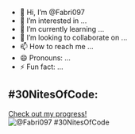 - 👋 Hi, I’m @Fabri097
- 👀 I’m interested in ...
- 🌱 I’m currently learning ...
- 💞️ I’m looking to collaborate on ...
- 📫 How to reach me ...
- 😄 Pronouns: ...
- ⚡ Fun fact: ...
## #30NitesOfCode:
  [Check out my progress!](https://www.codedex.io/@Fabri097/30-nites-of-code)  
  ![@Fabri097 #30NitesOfCode](https://www.codedex.io/api/petStatus?user=Fabri097)
<!---
Fabri097/Fabri097 is a ✨ special ✨ repository because its `README.md` (this file) appears on your GitHub profile.
You can click the Preview link to take a look at your changes.
--->
